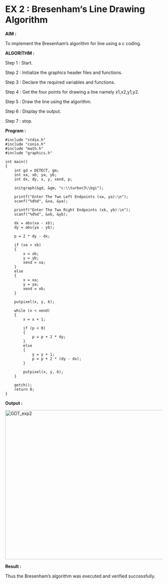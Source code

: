 # EX 2 : Bresenham‘s Line Drawing Algorithm

**AIM :**

 To  implement the Bresenham’s  algorithm for line using a c coding.

**ALGORITHM :**

   Step 1 : Start.
   
   Step 2 : Initialize the graphics header files and functions.

   Step 3 : Declare the required variables and functions.

   Step 4 : Get the four points for drawing a line namely x1,x2,y1,y2.

   Step 5 : Draw the line using the algorithm.

   Step  6 : Display the output.

   Step 7 : stop.

**Program :**
```
#include "stdio.h"
#include "conio.h"
#include "math.h"
#include "graphics.h"

int main()
{
    int gd = DETECT, gm;
    int xa, xb, ya, yb;
    int dx, dy, x, y, xend, p;

    initgraph(&gd, &gm, "c:\\turboc3\\bgi");

    printf("Enter The Two Left Endpoints (xa, ya):\n");
    scanf("%d%d", &xa, &ya);

    printf("Enter The Two Right Endpoints (xb, yb):\n");
    scanf("%d%d", &xb, &yb);

    dx = abs(xa - xb);
    dy = abs(ya - yb);

    p = 2 * dy - dx;

    if (xa > xb)
    {
        x = xb;
        y = yb;
        xend = xa;
    }
    else
    {
        x = xa;
        y = ya;
        xend = xb;
    }

    putpixel(x, y, 6);

    while (x < xend)
    {
        x = x + 1;

        if (p < 0)
        {
            p = p + 2 * dy;
        }
        else
        {
            y = y + 1;
            p = p + 2 * (dy - dx);
        }

        putpixel(x, y, 6);
    }

    getch();
    return 0;
}

```


**Output :**


<img width="637" height="477" alt="GDT_exp2" src="https://github.com/user-attachments/assets/d7c110ce-7174-4a01-bed5-0ceca8f38dbd" />



**Result :**

 Thus the Bresenham’s algorithm was executed and verified successfully.
